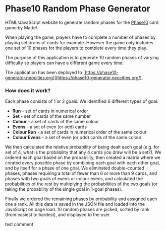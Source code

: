 # Phase10 Random Phase Generator

HTML/JavaScript website to generate random phases for the [Phase10](https://www.mattelgames.com/en-us/cards/phase-10) card game by Mattel.

When playing the game, players have to complete a number of phases by playing sets/runs of cards for example. However the game only includes one set of 10 phases for the players to complete every time they play.

The purpose of this application is to generate 10 random phases of varying difficulty so players can have a different game every time.

The application has been deployed to [https://phase10-generator.neocities.org/](https://phase10-generator.neocities.org/).

### How does it work?

Each phase consists of 1 or 2 goals. We identified 6 different types of goal:
* **Run** - set of cards in numerical order
* **Set** - set of cards of the same number
* **Colour** - a set of cards of the same colour
* **Evens** - a set of even (or odd) cards
* **Colour Run** - a set of cards in numerical order of the same colour
* **Colour Evens** - a set of even (or odd) cards of the same colour

We then calculated the relative probability of being dealt each goal (e.g. for set of 4, what is the probability that any 4 cards you draw will be a set?). We ordered each goal based on the probability, then created a matrix where we created every possible phase by combining each goal with each other goal, and by itself for a phase of one goal. We eliminated double-counted phases, phases requiring a total of fewer than 6 or more than 9 cards, and phases with two goals of evens or colour evens, and calculated the probabilities of the rest by multiplying the probabilities of the two goals (or taking the probability of the single goal in 1-goal phases).

Finally we ordered the remaining phases by probability and assigned each one a rank. All this data is saved in the JSON file and loaded into the JavaScript on page load. 10 random phases are picked, sorted by rank (from easiest to hardest), and displayed to the user.

test comment
